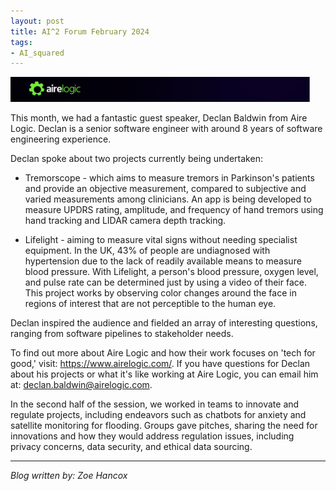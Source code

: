 ```yaml
---
layout: post
title: AI^2 Forum February 2024
tags:
- AI_squared
---
```


<img src="/images/AIsquared/airelogic.PNG" style="max-width: 95%;" />


This month, we had a fantastic guest speaker, Declan Baldwin from Aire Logic. Declan is a senior software engineer with around 8 years of software engineering experience.

Declan spoke about two projects currently being undertaken:

* Tremorscope - which aims to measure tremors in Parkinson's patients and provide an objective measurement, compared to subjective and varied measurements among clinicians. An app is being developed to measure UPDRS rating, amplitude, and frequency of hand tremors using hand tracking and LIDAR camera depth tracking.

* Lifelight - aiming to measure vital signs without needing specialist equipment. In the UK, 43% of people are undiagnosed with hypertension due to the lack of readily available means to measure blood pressure. With Lifelight, a person's blood pressure, oxygen level, and pulse rate can be determined just by using a video of their face. This project works by observing color changes around the face in regions of interest that are not perceptible to the human eye.

Declan inspired the audience and fielded an array of interesting questions, ranging from software pipelines to stakeholder needs.

To find out more about Aire Logic and how their work focuses on 'tech for good,' visit: https://www.airelogic.com/. If you have questions for Declan about his projects or what it's like working at Aire Logic, you can email him at: declan.baldwin@airelogic.com.

In the second half of the session, we worked in teams to innovate and regulate projects, including endeavors such as chatbots for anxiety and satellite monitoring for flooding. Groups gave pitches, sharing the need for innovations and how they would address regulation issues, including privacy concerns, data security, and ethical data sourcing.

---

*Blog written by: Zoe Hancox*